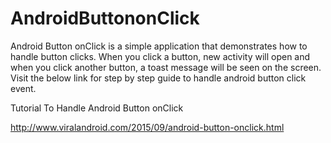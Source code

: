 # AndroidButtononClick

Android Button onClick is a simple application that demonstrates how to handle button clicks. When you click a button, new activity will open and when you click another button, a toast message will be seen on the screen. Visit the below link for step by step guide to handle android button click event.

Tutorial To Handle Android Button onClick

http://www.viralandroid.com/2015/09/android-button-onclick.html
